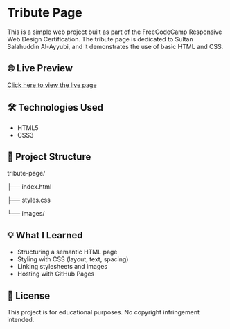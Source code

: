 # Tribute Page

This is a simple web project built as part of the FreeCodeCamp Responsive Web Design Certification. The tribute page is dedicated to Sultan Salahuddin Al-Ayyubi, and it demonstrates the use of basic HTML and CSS.

## 🌐 Live Preview

[Click here to view the live page](https://sempellog.github.io/Tribute-page2/)

## 🛠️ Technologies Used

- HTML5
- CSS3

## 📁 Project Structure
tribute-page/

├── index.html

├── styles.css

└── images/

## 💡 What I Learned

- Structuring a semantic HTML page
- Styling with CSS (layout, text, spacing)
- Linking stylesheets and images
- Hosting with GitHub Pages

## 📜 License

This project is for educational purposes. No copyright infringement intended.


